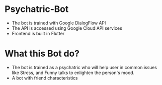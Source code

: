# Psychatric-Bot

- The bot is trained with Google DialogFlow API
- The API is accessed using Google Cloud API services
- Frontend is built in Flutter

# What this Bot do?

- The bot is trained as a psychatric who will help user in common issues like Stress, and Funny talks to enlighten the person's mood.
- A bot with friend characteristics
